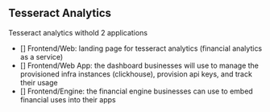 ## Tesseract Analytics

Tesseract analytics withold 2 applications

- [] Frontend/Web: landing page for tesseract analytics (financial analytics as a service)
- [] Frontend/Web App: the dashboard businesses will use to manage the provisioned infra instances (clickhouse), provision api keys, and track their usage
- [] Frontend/Engine: the financial engine businesses can use to embed financial uses into their apps